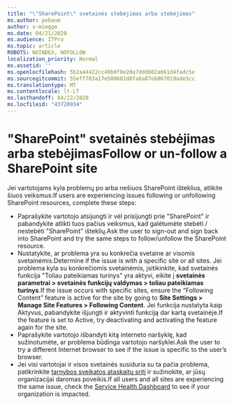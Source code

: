 ```yaml
---
title: "\"SharePoint\" svetainės stebėjimas arba stebėjimas"
ms.author: pebaum
author: v-miegge
ms.date: 04/21/2020
ms.audience: ITPro
ms.topic: article
ROBOTS: NOINDEX, NOFOLLOW
localization_priority: Normal
ms.assetid: ''
ms.openlocfilehash: 5b2a44422cc49b0f0e20a7ddd802a661d4fadc5e
ms.sourcegitcommit: 55eff703a17e500681d8fa6a87eb067019ade3cc
ms.translationtype: MT
ms.contentlocale: lt-LT
ms.lasthandoff: 04/22/2020
ms.locfileid: "43720934"
---
```

# <a name="follow-or-un-follow-a-sharepoint-site"></a><span data-ttu-id="fd620-102">"SharePoint" svetainės stebėjimas arba stebėjimas</span><span class="sxs-lookup"><span data-stu-id="fd620-102">Follow or un-follow a SharePoint site</span></span>

<span data-ttu-id="fd620-103">Jei vartotojams kyla problemų po arba nešiuos SharePoint išteklius, atlikite šiuos veiksmus:</span><span class="sxs-lookup"><span data-stu-id="fd620-103">If users are experiencing issues following or unfollowing SharePoint resources, complete these steps:</span></span>

* <span data-ttu-id="fd620-104">Paprašykite vartotojo atsijungti ir vėl prisijungti prie "SharePoint" ir pabandykite atlikti tuos pačius veiksmus, kad galėtumėte stebėti / nestebėti "SharePoint" išteklių.</span><span class="sxs-lookup"><span data-stu-id="fd620-104">Ask the user to sign-out and sign back into SharePoint and try the same steps to follow/unfollow the SharePoint resource.</span></span>
* <span data-ttu-id="fd620-105">Nustatykite, ar problema yra su konkrečia svetaine ar visomis svetainėmis.</span><span class="sxs-lookup"><span data-stu-id="fd620-105">Determine if the issue is with a specific site or all sites.</span></span> <span data-ttu-id="fd620-106">Jei problema kyla su konkrečiomis svetainėmis, įsitikinkite, kad svetainės funkcija "Toliau pateikiamas turinys" yra aktyvi, eikite į **svetainės parametrai > svetainės funkcijų valdymas > toliau pateikiamas turinys**.</span><span class="sxs-lookup"><span data-stu-id="fd620-106">If the issue occurs with specific sites, ensure the “Following Content” feature is active for the site by going to **Site Settings > Manage Site Features > Following Content**.</span></span> <span data-ttu-id="fd620-107">Jei funkcija nustatyta kaip Aktyvus, pabandykite išjungti ir aktyvinti funkciją dar kartą svetainėje.</span><span class="sxs-lookup"><span data-stu-id="fd620-107">If the feature is set to Active, try deactivating and activating the feature again for the site.</span></span>
* <span data-ttu-id="fd620-108">Paprašykite vartotojo išbandyti kitą interneto naršyklę, kad sužinotumėte, ar problema būdinga vartotojo naršyklei.</span><span class="sxs-lookup"><span data-stu-id="fd620-108">Ask the user to try a different Internet browser to see if the issue is specific to the user’s browser.</span></span>
* <span data-ttu-id="fd620-109">Jei visi vartotojai ir visos svetainės susiduria su ta pačia problema, patikrinkite [tarnybos sveikatos ataskaitų sritį](https://admin.microsoft.com/AdminPortal/Home#/servicehealth) ir sužinokite, ar jūsų organizacijai daromas poveikis.</span><span class="sxs-lookup"><span data-stu-id="fd620-109">If all users and all sites are experiencing the same issue, check the [Service Health Dashboard](https://admin.microsoft.com/AdminPortal/Home#/servicehealth) to see if your organization is impacted.</span></span>
